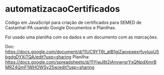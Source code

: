 # automatizacaoCertificados
Código em JavaScript para criação de certificados para SEMED de Castanhal-PA usando Google Documentos e Planilhas.

Foi usado uma planilha com os dados e um documento com as marcações.

Doc: https://docs.google.com/document/d/11UC9YT6t_atB1gjZaovpxexrfuyIuoU5bgdgDYXiTQA/edit?usp=sharing
Planilha: https://docs.google.com/spreadsheets/d/11YjwJ8t2jAnvwrgrYxQNpdXmrBMRZ4QmF1WHOWSy25w/edit?usp=sharing

